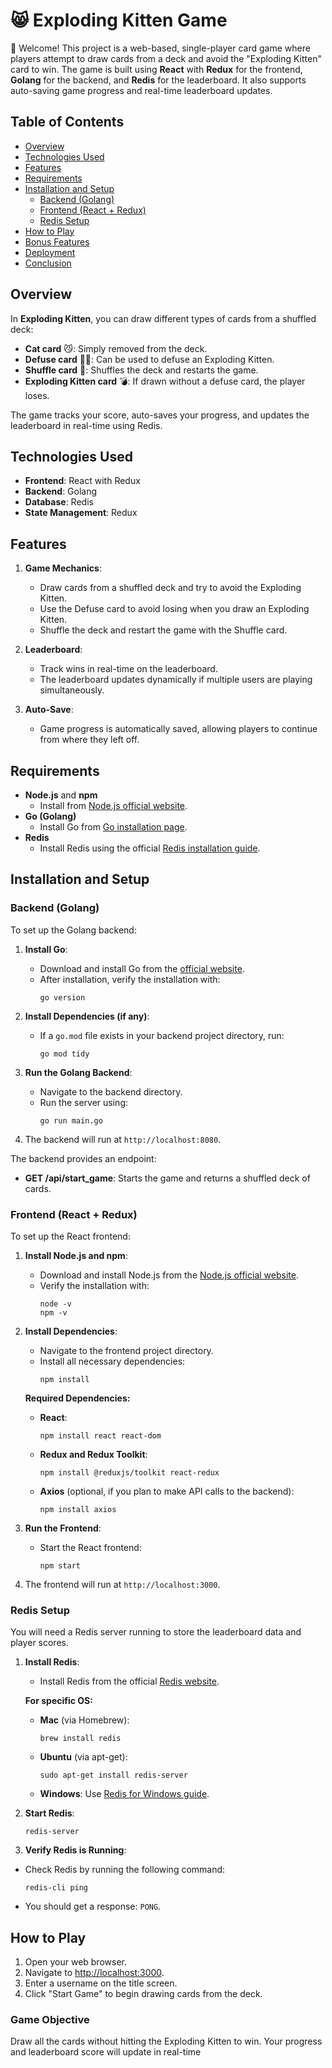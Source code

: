 # 😸 Exploding Kitten Game

👋 Welcome! This project is a web-based, single-player card game where players attempt to draw cards from a deck and avoid the "Exploding Kitten" card to win. The game is built using **React** with **Redux** for the frontend, **Golang** for the backend, and **Redis** for the leaderboard. It also supports auto-saving game progress and real-time leaderboard updates.

## Table of Contents

- [Overview](#overview)
- [Technologies Used](#technologies-used)
- [Features](#features)
- [Requirements](#requirements)
- [Installation and Setup](#installation-and-setup)
  - [Backend (Golang)](#backend-golang)
  - [Frontend (React + Redux)](#frontend-react--redux)
  - [Redis Setup](#redis-setup)
- [How to Play](#how-to-play)
- [Bonus Features](#bonus-features)
- [Deployment](#deployment)
- [Conclusion](#conclusion)

## Overview

In **Exploding Kitten**, you can draw different types of cards from a shuffled deck:
- **Cat card** 😼: Simply removed from the deck.
- **Defuse card** 🙅‍♂️: Can be used to defuse an Exploding Kitten.
- **Shuffle card** 🔀: Shuffles the deck and restarts the game.
- **Exploding Kitten card** 💣: If drawn without a defuse card, the player loses.

The game tracks your score, auto-saves your progress, and updates the leaderboard in real-time using Redis.

## Technologies Used

- **Frontend**: React with Redux
- **Backend**: Golang
- **Database**: Redis
- **State Management**: Redux

## Features

1. **Game Mechanics**:
   - Draw cards from a shuffled deck and try to avoid the Exploding Kitten.
   - Use the Defuse card to avoid losing when you draw an Exploding Kitten.
   - Shuffle the deck and restart the game with the Shuffle card.
   
2. **Leaderboard**:
   - Track wins in real-time on the leaderboard.
   - The leaderboard updates dynamically if multiple users are playing simultaneously.

3. **Auto-Save**:
   - Game progress is automatically saved, allowing players to continue from where they left off.

## Requirements

- **Node.js** and **npm**
  - Install from [Node.js official website](https://nodejs.org/).
- **Go (Golang)**
  - Install Go from [Go installation page](https://golang.org/dl/).
- **Redis**
  - Install Redis using the official [Redis installation guide](https://redis.io/download).

## Installation and Setup

### Backend (Golang)

To set up the Golang backend:

1. **Install Go**:
   - Download and install Go from the [official website](https://golang.org/dl/).
   - After installation, verify the installation with:
     ```
     go version
     ```

2. **Install Dependencies (if any)**:
   - If a `go.mod` file exists in your backend project directory, run:
     ```
     go mod tidy
     ```

3. **Run the Golang Backend**:
   - Navigate to the backend directory.
   - Run the server using:
     ```
     go run main.go
     ```

4. The backend will run at `http://localhost:8080`.

The backend provides an endpoint:
- **GET /api/start_game**: Starts the game and returns a shuffled deck of cards.

### Frontend (React + Redux)

To set up the React frontend:

1. **Install Node.js and npm**:
   - Download and install Node.js from the [Node.js official website](https://nodejs.org/en/download/).
   - Verify the installation with:
     ```
     node -v
     npm -v
     ```

2. **Install Dependencies**:
   - Navigate to the frontend project directory.
   - Install all necessary dependencies:
     ```
     npm install
     ```

   **Required Dependencies:**
   - **React**:
     ```
     npm install react react-dom
     ```
   - **Redux and Redux Toolkit**:
     ```
     npm install @reduxjs/toolkit react-redux
     ```
   - **Axios** (optional, if you plan to make API calls to the backend):
     ```
     npm install axios
     ```

3. **Run the Frontend**:
   - Start the React frontend:
     ```
     npm start
     ```

4. The frontend will run at `http://localhost:3000`.

### Redis Setup

You will need a Redis server running to store the leaderboard data and player scores.

1. **Install Redis**:
   - Install Redis from the official [Redis website](https://redis.io/download).

   **For specific OS:**
   - **Mac** (via Homebrew):
     ```
     brew install redis
     ```
   - **Ubuntu** (via apt-get):
     ```
     sudo apt-get install redis-server
     ```
   - **Windows**: Use [Redis for Windows guide](https://redis.io/download#redis-on-windows).

2. **Start Redis**:
     ```
     redis-server
     ```

3. **Verify Redis is Running**:
- Check Redis by running the following command:
  ```
  redis-cli ping
  ```
- You should get a response: `PONG`.

## How to Play

1. Open your web browser.
2. Navigate to [http://localhost:3000](http://localhost:3000).
3. Enter a username on the title screen.
4. Click "Start Game" to begin drawing cards from the deck.

### Game Objective

Draw all the cards without hitting the Exploding Kitten to win. Your progress and leaderboard score will update in real-time
